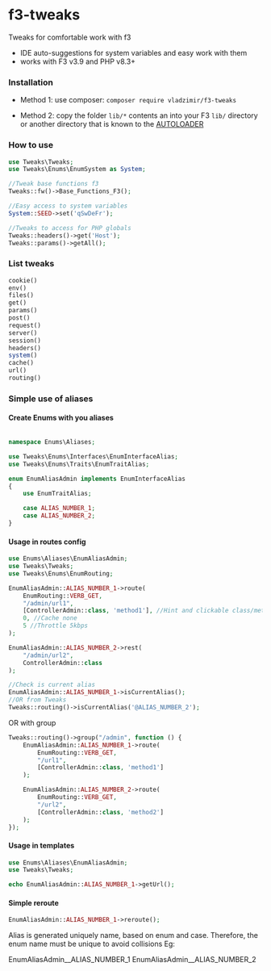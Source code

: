 # f3-tweaks
Tweaks for comfortable work with f3
* IDE auto-suggestions for system variables and easy work with them 
* works with F3 v3.9 and PHP v8.3+

### Installation
- Method 1: use composer: `composer require vladzimir/f3-tweaks`

- Method 2: copy the folder `lib/*` contents an into your F3 `lib/` directory or another directory that is known to the [AUTOLOADER](https://fatfreeframework.com/quick-reference#AUTOLOAD)

### How to use
```php
use Tweaks\Tweaks;
use Tweaks\Enums\EnumSystem as System;

//Tweak base functions f3
Tweaks::fw()->Base_Functions_F3();

//Easy access to system variables
System::SEED->set('qSwDeFr');

//Tweaks to access for PHP globals
Tweaks::headers()->get('Host');
Tweaks::params()->getAll();
```
### List tweaks
```php
cookie()
env()
files()
get()
params()
post()
request()
server()
session()
headers()
system()
cache()
url()
routing()
```
### Simple use of aliases 
#### Create Enums with you aliases
```php

namespace Enums\Aliases;

use Tweaks\Enums\Interfaces\EnumInterfaceAlias;
use Tweaks\Enums\Traits\EnumTraitAlias;

enum EnumAliasAdmin implements EnumInterfaceAlias
{
    use EnumTraitAlias;

    case ALIAS_NUMBER_1;
    case ALIAS_NUMBER_2;
}

```
#### Usage in routes config
```php
use Enums\Aliases\EnumAliasAdmin;
use Tweaks\Tweaks;
use Tweaks\Enums\EnumRouting;

EnumAliasAdmin::ALIAS_NUMBER_1->route(
    EnumRouting::VERB_GET,
    "/admin/url1",
    [ControllerAdmin::class, 'method1'], //Hint and clickable class/method. Autodetect is static/dynamic method.
    0, //Cache none
    5 //Throttle 5kbps
);

EnumAliasAdmin::ALIAS_NUMBER_2->rest(
    "/admin/url2",
    ControllerAdmin::class
);

//Check is current alias
EnumAliasAdmin::ALIAS_NUMBER_1->isCurrentAlias();
//OR from Tweaks
Tweaks::routing()->isCurrentAlias('@ALIAS_NUMBER_2');
```
OR with group
```php
Tweaks::routing()->group("/admin", function () {
    EnumAliasAdmin::ALIAS_NUMBER_1->route(
        EnumRouting::VERB_GET,
        "/url1",
        [ControllerAdmin::class, 'method1']
    );

    EnumAliasAdmin::ALIAS_NUMBER_2->route(
        EnumRouting::VERB_GET,
        "/url2",
        [ControllerAdmin::class, 'method2']
    );
});
```
#### Usage in templates
```php
use Enums\Aliases\EnumAliasAdmin;
use Tweaks\Tweaks;

echo EnumAliasAdmin::ALIAS_NUMBER_1->getUrl();
```
#### Simple reroute
```php
EnumAliasAdmin::ALIAS_NUMBER_1->reroute();
```

Alias is generated uniquely name, based on enum and case. Therefore, the enum name must be unique to avoid collisions
Eg:

EnumAliasAdmin__ALIAS_NUMBER_1
EnumAliasAdmin__ALIAS_NUMBER_2
